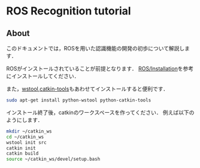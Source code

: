 # ROS Recognition tutorial

## About

このドキュメントでは，ROSを用いた認識機能の開発の初歩について解説します．

ROSがインストールされていることが前提となります．
[ROS/Installation]を参考にインストールしてください．

また，[wstool],[catkin-tools]もあわせてインストールすると便利です．

```bash
sudo apt-get install python-wstool python-catkin-tools
```

インストール終了後，catkinのワークスペースを作ってください．
例えば以下のようにします．

```bash
mkdir ~/catkin_ws
cd ~/catkin_ws
wstool init src
catkin init
catkin build
source ~/catkin_ws/devel/setup.bash
```

[ROS/Installation]: http://wiki.ros.org/ROS/Installation
[wstool]: http://wiki.ros.org/wstool
[catkin-tools]: https://catkin-tools.readthedocs.org/en/latest/
